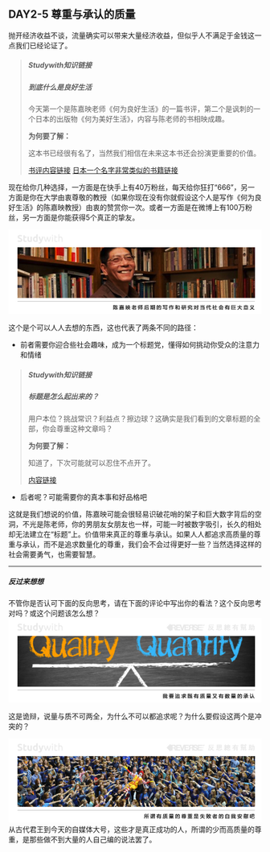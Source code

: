 ## DAY2-5 尊重与承认的质量

抛开经济收益不谈，流量确实可以带来大量经济收益，但似乎人不满足于金钱这一点我们已经论证了。

> ##### Studywith知识链接
>
> ##### 到底什么是良好生活
>
> 今天第一个是陈嘉映老师《何为良好生活》的一篇书评，第二个是讽刺的一个日本的出版物《何为美好生活》，内容与陈老师的书相映成趣。
>
> **为何要了解：**
>
> 这本书已经很有名了，当然我们相信在未来这本书还会扮演更重要的价值。
>
> [书评内容链接](https://book.douban.com/review/7488857/)  [日本一个名字非常类似的书籍链接](https://book.douban.com/review/8573000/)

现在给你几种选择，一方面是在快手上有40万粉丝，每天给你狂打“666”，另一方面是你在大学由衷尊敬的教授（如果你现在没有你就假设这个人是写作《何为良好生活》的陈嘉映教授）由衷的赞赏你一次。或者一方面是在微博上有100万粉丝，另一方面是你能获得5个真正的挚友。

![](/assets/12b.jpg)

这个是个可以人人去想的东西，这也代表了两条不同的路径：

* 前者需要你迎合些社会趣味，成为一个标题党，懂得如何挑动你受众的注意力和情绪

> ##### Studywith知识链接
>
> ##### 标题是怎么起出来的？
>
> 用户本位？挑战常识？利益点？擦边球？这确实是我们看到的文章标题的全部，你会尊重这种文章吗？
>
> **为何要了解：**
>
> 知道了，下次可能就可以忍住不点开了。
>
> [内容链接](http://k.sina.cn/article_5903399489_15fdeba41001001856.html?cre=aspect&mod=r&loc=5&r=9&doct=0&rfunc=0)

* 后者呢？可能需要你的真本事和好品格吧

这就是我们想说的价值，陈嘉映可能会很轻易识破花哨的架子和巨大数字背后的空洞，不光是陈老师，你的男朋友女朋友也一样，可能一时被数字吸引，长久的相处却无法建立在“标题”上。价值带来真正的尊重与承认。如果人人都追求高质量的尊重与承认，而不是追求数量化的尊重，我们会不会过得更好一些？当然选择这样的社会需要勇气，也需要智慧。

---

##### 反过来想想

不管你是否认可下面的反向思考，请在下面的评论中写出你的看法？这个反向思考对吗？或这个问题该怎么想？![](/assets/35.jpg)

这是诡辩，说量与质不可两全，为什么不可以都追求呢？为什么要假设这两个是冲突的？

![](/assets/36.jpg)从古代君王到今天的自媒体大号，这些才是真正成功的人，所谓的少而高质量的尊重，是那些做不到大量的人自己编的说法罢了。

